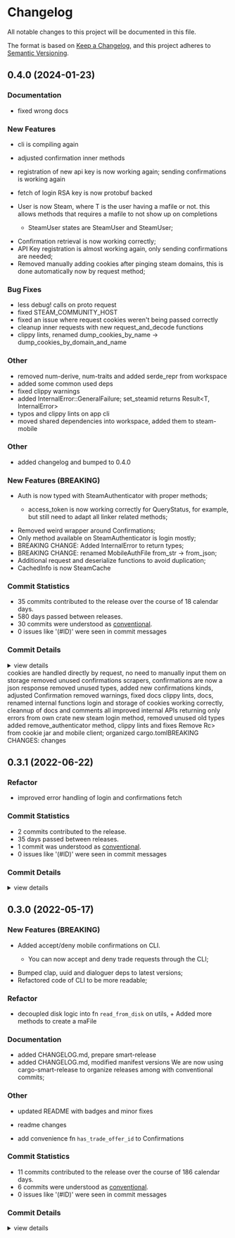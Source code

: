 # Changelog

All notable changes to this project will be documented in this file.

The format is based on [Keep a Changelog](https://keepachangelog.com/en/1.0.0/),
and this project adheres to [Semantic Versioning](https://semver.org/spec/v2.0.0.html).

## 0.4.0 (2024-01-23)

<csr-id-154212b00831bebc6ff4b7c351fee7c78dc90aa2/>
<csr-id-f37078a6c55650561b60faa6e9daac0b04efad41/>
<csr-id-179492088b413f18b5a6ea83167a2d5c807f58cc/>
<csr-id-6457ec23fabec9fe7965b93eabea3ca4b850fe33/>
<csr-id-54af8c01c71bbc511eae6d37e537b465842fe226/>
<csr-id-af9b9350dcefdf5e74e71fa890a365ac508571c4/>

### Documentation

 - <csr-id-0142d141bebfbe9d641ef98098ee9f9c8acd1757/> fixed wrong docs

### New Features

<csr-id-9d864866b00e05bcf1cb1b7db389b5a2a4c11557/>
<csr-id-65121ed55a3eb6d6b3068cc7d6ffe0bf6dc74c06/>
<csr-id-42998bd67bd0fc0bdae73db9b191ebc3461fb551/>
<csr-id-8cf954b4d03e29891ea37f219c086b025faab05d/>
<csr-id-95568ed52550c821212862ad0515e3cf2a69b6f4/>
<csr-id-897479ea62281f23a222bf735ceda6a22c557046/>
<csr-id-02f302c9e67aebab3a7c9a892100b12fd5537de0/>
<csr-id-fb218a3bdb7a047050c307b47c29800e51c59608/>
<csr-id-cad5810fed6cc3298a9497cb367ca7ebbb113d96/>
<csr-id-d88d9c3cd338c670db487bda8482ebb33ddb76b6/>

 - <csr-id-fe6c19345b15cb4b63f75b05418e0213e8b2b665/> cli is compiling again
 - <csr-id-8fea774279551db86f6b92315a059ab5339ced9b/> adjusted confirmation inner methods
 - <csr-id-c3b7298bf8593a494e51078bb7b4b31582783835/> registration of new api key is now working again; sending confirmations is working again
 - <csr-id-485daa67302716dbdd7c3de61722db4adda34727/> fetch of login RSA key is now protobuf backed
 - <csr-id-db6e83a347b6aa3df4f0e1811cd354861839934d/> User is now Steam<T>, where T is the user having a mafile or not.
   this allows methods that requires a mafile to not show up on completions
   
   * SteamUser states are SteamUser<PresentMaFile> and SteamUser<AbsentMaFile>;
* Confirmation retrieval is now working correctly;
* API Key registration is almost working again, only sending confirmations are
   needed;
* Removed manually adding cookies after pinging steam domains, this is done
   automatically now by request method;

### Bug Fixes

 - <csr-id-d7799dd1f1eea85e0af06f50b4b791bfe0697b9c/> less debug! calls on proto request
 - <csr-id-996e28a7930f76adc8dd95ff90052557540e027d/> fixed STEAM_COMMUNITY_HOST
 - <csr-id-6505161011e05dad07450761006aae803858458d/> fixed an issue where request cookies weren't being passed correctly
 - <csr-id-7bdf9dff27171abb268cb7982c606f76c42b0267/> cleanup inner requests with new request_and_decode functions
 - <csr-id-d4323529730939b9dffa5af1aa0768591d414577/> clippy lints, renamed dump_cookies_by_name -> dump_cookies_by_domain_and_name

### Other

 - <csr-id-154212b00831bebc6ff4b7c351fee7c78dc90aa2/> removed num-derive, num-traits and added serde_repr from workspace
 - <csr-id-f37078a6c55650561b60faa6e9daac0b04efad41/> added some common used deps
 - <csr-id-179492088b413f18b5a6ea83167a2d5c807f58cc/> fixed clippy warnings
 - <csr-id-6457ec23fabec9fe7965b93eabea3ca4b850fe33/> added InternalError::GeneralFailure; set_steamid returns Result<T, InternalError>
 - <csr-id-54af8c01c71bbc511eae6d37e537b465842fe226/> typos and clippy lints on app cli
 - <csr-id-af9b9350dcefdf5e74e71fa890a365ac508571c4/> moved shared dependencies into workspace, added them to steam-mobile

### Other

 - <csr-id-dd51f9fda6bcdaccb3f6baeff70bf03fd325e3c4/> added changelog and bumped to 0.4.0

### New Features (BREAKING)

<csr-id-757ff98ce1b619715ea076b4241e3252156e0757/>

 - <csr-id-d043dd67293431c9a81ee7c5f5b4e02e955c32e8/> Auth is now typed with SteamAuthenticator<Authenticated> with proper methods;
   * access_token is now working correctly for QueryStatus, for example, but still
   need to adapt all linker related methods;
* Removed weird wrapper around Confirmations;
* Only method available on SteamAuthenticator<Unauthenticated> is login mostly;
* BREAKING CHANGE: Added InternalError to return types;
* BREAKING CHANGE: renamed MobileAuthFile from_str -> from_json;
* Additional request and deserialize functions to avoid duplication;
* CachedInfo is now SteamCache

### Commit Statistics

<csr-read-only-do-not-edit/>

 - 35 commits contributed to the release over the course of 18 calendar days.
 - 580 days passed between releases.
 - 30 commits were understood as [conventional](https://www.conventionalcommits.org).
 - 0 issues like '(#ID)' were seen in commit messages

### Commit Details

<csr-read-only-do-not-edit/>

<details><summary>view details</summary>

 * **Uncategorized**
    - Added changelog and bumped to 0.4.0 ([`dd51f9f`](https://github.com/saskenuba/SteamHelper-rs/commit/dd51f9fda6bcdaccb3f6baeff70bf03fd325e3c4))
    - Merge pull request #17 from saskenuba/mobile-confirmations-fix ([`bbec693`](https://github.com/saskenuba/SteamHelper-rs/commit/bbec69346043c586fcd3d8cdf2b04cc732f0b0d5))
    - Cli is compiling again ([`fe6c193`](https://github.com/saskenuba/SteamHelper-rs/commit/fe6c19345b15cb4b63f75b05418e0213e8b2b665))
    - Adjusted confirmation inner methods ([`8fea774`](https://github.com/saskenuba/SteamHelper-rs/commit/8fea774279551db86f6b92315a059ab5339ced9b))
    - Registration of new api key is now working again; sending confirmations is working again ([`c3b7298`](https://github.com/saskenuba/SteamHelper-rs/commit/c3b7298bf8593a494e51078bb7b4b31582783835))
    - Less debug! calls on proto request ([`d7799dd`](https://github.com/saskenuba/SteamHelper-rs/commit/d7799dd1f1eea85e0af06f50b4b791bfe0697b9c))
    - Fixed STEAM_COMMUNITY_HOST ([`996e28a`](https://github.com/saskenuba/SteamHelper-rs/commit/996e28a7930f76adc8dd95ff90052557540e027d))
    - Fetch of login RSA key is now protobuf backed ([`485daa6`](https://github.com/saskenuba/SteamHelper-rs/commit/485daa67302716dbdd7c3de61722db4adda34727))
    - User is now Steam<T>, where T is the user having a mafile or not. ([`db6e83a`](https://github.com/saskenuba/SteamHelper-rs/commit/db6e83a347b6aa3df4f0e1811cd354861839934d))
    - Cookies are handled directly by request, no need to manually input them on storage ([`9d86486`](https://github.com/saskenuba/SteamHelper-rs/commit/9d864866b00e05bcf1cb1b7db389b5a2a4c11557))
    - Removed num-derive, num-traits and added serde_repr from workspace ([`154212b`](https://github.com/saskenuba/SteamHelper-rs/commit/154212b00831bebc6ff4b7c351fee7c78dc90aa2))
    - Removed unused confirmations scrapers, confirmations are now a json response ([`65121ed`](https://github.com/saskenuba/SteamHelper-rs/commit/65121ed55a3eb6d6b3068cc7d6ffe0bf6dc74c06))
    - Removed unused types, added new confirmations kinds, adjusted Confirmation ([`42998bd`](https://github.com/saskenuba/SteamHelper-rs/commit/42998bd67bd0fc0bdae73db9b191ebc3461fb551))
    - Feat!(mobile): now all login is done through valid prototobufs ([`73862f1`](https://github.com/saskenuba/SteamHelper-rs/commit/73862f108903225537ab2c3a7eb489caeab2ad13))
    - Added some common used deps ([`f37078a`](https://github.com/saskenuba/SteamHelper-rs/commit/f37078a6c55650561b60faa6e9daac0b04efad41))
    - Merge pull request #16 from saskenuba/typed-mobile-refactor ([`4048602`](https://github.com/saskenuba/SteamHelper-rs/commit/4048602966d0a9981edc61253c7c74ba370c81b7))
    - Auth is now typed with SteamAuthenticator<Authenticated> with proper methods; ([`d043dd6`](https://github.com/saskenuba/SteamHelper-rs/commit/d043dd67293431c9a81ee7c5f5b4e02e955c32e8))
    - Merge pull request #15 from saskenuba/steam-mobile-login-revamp ([`d6cf2ef`](https://github.com/saskenuba/SteamHelper-rs/commit/d6cf2ef64b3efbd95dbd7d8de738c2a7d956ff2d))
    - Fixed clippy warnings ([`1794920`](https://github.com/saskenuba/SteamHelper-rs/commit/179492088b413f18b5a6ea83167a2d5c807f58cc))
    - Fixed wrong docs ([`0142d14`](https://github.com/saskenuba/SteamHelper-rs/commit/0142d141bebfbe9d641ef98098ee9f9c8acd1757))
    - Fixed an issue where request cookies weren't being passed correctly ([`6505161`](https://github.com/saskenuba/SteamHelper-rs/commit/6505161011e05dad07450761006aae803858458d))
    - Removed warnings, fixed docs ([`8cf954b`](https://github.com/saskenuba/SteamHelper-rs/commit/8cf954b4d03e29891ea37f219c086b025faab05d))
    - Clippy lints, docs, renamed internal functions ([`95568ed`](https://github.com/saskenuba/SteamHelper-rs/commit/95568ed52550c821212862ad0515e3cf2a69b6f4))
    - Login and storage of cookies working correctly, cleannup of docs and comments ([`897479e`](https://github.com/saskenuba/SteamHelper-rs/commit/897479ea62281f23a222bf735ceda6a22c557046))
    - Added InternalError::GeneralFailure; set_steamid returns Result<T, InternalError> ([`6457ec2`](https://github.com/saskenuba/SteamHelper-rs/commit/6457ec23fabec9fe7965b93eabea3ca4b850fe33))
    - Typos and clippy lints on app cli ([`54af8c0`](https://github.com/saskenuba/SteamHelper-rs/commit/54af8c01c71bbc511eae6d37e537b465842fe226))
    - Cleanup inner requests with new request_and_decode functions ([`7bdf9df`](https://github.com/saskenuba/SteamHelper-rs/commit/7bdf9dff27171abb268cb7982c606f76c42b0267))
    - Changes ([`757ff98`](https://github.com/saskenuba/SteamHelper-rs/commit/757ff98ce1b619715ea076b4241e3252156e0757))
    - All improved internal APIs returning only errors from own crate ([`02f302c`](https://github.com/saskenuba/SteamHelper-rs/commit/02f302c9e67aebab3a7c9a892100b12fd5537de0))
    - New steam login method, removed unused old types ([`fb218a3`](https://github.com/saskenuba/SteamHelper-rs/commit/fb218a3bdb7a047050c307b47c29800e51c59608))
    - Clippy lints, renamed dump_cookies_by_name -> dump_cookies_by_domain_and_name ([`d432352`](https://github.com/saskenuba/SteamHelper-rs/commit/d4323529730939b9dffa5af1aa0768591d414577))
    - Feat!(mobile): refactored Confirmations API to return Iterators on methods ([`2ae8d2b`](https://github.com/saskenuba/SteamHelper-rs/commit/2ae8d2bc84165d28b2b62348d006bae4b25d7f97))
    - Moved shared dependencies into workspace, added them to steam-mobile ([`af9b935`](https://github.com/saskenuba/SteamHelper-rs/commit/af9b9350dcefdf5e74e71fa890a365ac508571c4))
    - Added remove_authenticator method, clippy lints and fixes ([`cad5810`](https://github.com/saskenuba/SteamHelper-rs/commit/cad5810fed6cc3298a9497cb367ca7ebbb113d96))
    - Remove Rc<RefCell<T>> from cookie jar and mobile client; organized cargo.toml ([`d88d9c3`](https://github.com/saskenuba/SteamHelper-rs/commit/d88d9c3cd338c670db487bda8482ebb33ddb76b6))
</details>

<csr-unknown>
 cookies are handled directly by request, no need to manually input them on storage removed unused confirmations scrapers, confirmations are now a json response removed unused types, added new confirmations kinds, adjusted Confirmation removed warnings, fixed docs clippy lints, docs, renamed internal functions login and storage of cookies working correctly, cleannup of docs and comments all improved internal APIs returning only errors from own crate new steam login method, removed unused old types added remove_authenticator method, clippy lints and fixes Remove Rc<RefCell<T>> from cookie jar and mobile client; organized cargo.tomlBREAKING CHANGES: changes<csr-unknown/>

## 0.3.1 (2022-06-22)

<csr-id-e266af7ab0b709059f71c63e4e73eeea323fd1d4/>

### Refactor

 - <csr-id-e266af7ab0b709059f71c63e4e73eeea323fd1d4/> improved error handling of login and confirmations fetch


### Commit Statistics

<csr-read-only-do-not-edit/>

 - 2 commits contributed to the release.
 - 35 days passed between releases.
 - 1 commit was understood as [conventional](https://www.conventionalcommits.org).
 - 0 issues like '(#ID)' were seen in commit messages

### Commit Details

<csr-read-only-do-not-edit/>

<details><summary>view details</summary>

 * **Uncategorized**
    - Release steam-mobile v0.3.1 ([`0f532de`](https://github.com/saskenuba/SteamHelper-rs/commit/0f532dec00d961de6122295769aea6a5e9accd70))
    - Improved error handling of login and confirmations fetch ([`e266af7`](https://github.com/saskenuba/SteamHelper-rs/commit/e266af7ab0b709059f71c63e4e73eeea323fd1d4))
</details>

## 0.3.0 (2022-05-17)

<csr-id-0fc7ca6876a61d07945a4f6d5a0a937a44fe6af2/>
<csr-id-14404f4fd83c4c74893e3888693398d98bc3f199/>
<csr-id-5be4545d48846cf7e6ba166a545ce77fd451b26a/>
<csr-id-23f13a9e8927375f8a5dcd5be005e1c878132157/>

### New Features (BREAKING)

 - <csr-id-fdcf4076fe266964f5e8c9aa5beb81ab38281a51/> Added accept/deny mobile confirmations on CLI.
   * You can now accept and deny trade requests through the CLI;
* Bumped clap, uuid and dialoguer deps to latest versions;
* Refactored code of CLI to be more readable;

### Refactor

 - <csr-id-0fc7ca6876a61d07945a4f6d5a0a937a44fe6af2/> decoupled disk logic into fn `read_from_disk` on utils, +
   Added more methods to create a maFile

### Documentation

 - <csr-id-60e3691a305ec8cd3f32fdf5ed68f6b28185b42d/> added CHANGELOG.md, prepare smart-release
 - <csr-id-fb87360214c2f6d1319f467b82b27706ae157111/> added CHANGELOG.md, modified manifest versions
   We are now using cargo-smart-release to organize releases among with
   conventional commits;

### Other

 - <csr-id-14404f4fd83c4c74893e3888693398d98bc3f199/> updated README with badges and minor fixes

 - <csr-id-5be4545d48846cf7e6ba166a545ce77fd451b26a/> readme changes

 - <csr-id-23f13a9e8927375f8a5dcd5be005e1c878132157/> add convenience fn `has_trade_offer_id` to Confirmations


### Commit Statistics

<csr-read-only-do-not-edit/>

 - 11 commits contributed to the release over the course of 186 calendar days.
 - 6 commits were understood as [conventional](https://www.conventionalcommits.org).
 - 0 issues like '(#ID)' were seen in commit messages

### Commit Details

<csr-read-only-do-not-edit/>

<details><summary>view details</summary>

 * **Uncategorized**
    - Release steamid-parser v0.2.1, steam-mobile v0.3.0 ([`fd04253`](https://github.com/saskenuba/SteamHelper-rs/commit/fd0425344eb5d24093154320cc0ed81bf82a0b1a))
    - Release steamid-parser v0.2.1, steam-mobile v0.3.0 ([`ea7632d`](https://github.com/saskenuba/SteamHelper-rs/commit/ea7632d2fe5fcd85b48315f246f815afba88e62e))
    - Release steam-language-gen-derive v0.1.2, steam-protobuf v0.1.2, steam-language-gen v0.1.2, steam-totp v0.2.2, steamid-parser v0.2.1, steam-mobile v0.3.0 ([`cf773b0`](https://github.com/saskenuba/SteamHelper-rs/commit/cf773b07e0ae68376bf960d12f94ecb96afa9211))
    - Added CHANGELOG.md, modified manifest versions ([`fb87360`](https://github.com/saskenuba/SteamHelper-rs/commit/fb87360214c2f6d1319f467b82b27706ae157111))
    - Added accept/deny mobile confirmations on CLI. ([`fdcf407`](https://github.com/saskenuba/SteamHelper-rs/commit/fdcf4076fe266964f5e8c9aa5beb81ab38281a51))
    - Decoupled disk logic into fn `read_from_disk` on utils, + ([`0fc7ca6`](https://github.com/saskenuba/SteamHelper-rs/commit/0fc7ca6876a61d07945a4f6d5a0a937a44fe6af2))
    - Updated README with badges and minor fixes ([`14404f4`](https://github.com/saskenuba/SteamHelper-rs/commit/14404f4fd83c4c74893e3888693398d98bc3f199))
    - Readme changes ([`5be4545`](https://github.com/saskenuba/SteamHelper-rs/commit/5be4545d48846cf7e6ba166a545ce77fd451b26a))
    - Add convenience fn `has_trade_offer_id` to Confirmations ([`23f13a9`](https://github.com/saskenuba/SteamHelper-rs/commit/23f13a9e8927375f8a5dcd5be005e1c878132157))
    - (mobile, trading): fixes to manifest ([`43c3984`](https://github.com/saskenuba/SteamHelper-rs/commit/43c3984bf594bf6eb3d82c7c955e0b35d8db3d48))
    - Renamed from steam-auth to steam-mobile because of crates.io ([`749e6fc`](https://github.com/saskenuba/SteamHelper-rs/commit/749e6fc8c36af282ba18492e0b9f9f53ec7d00ed))
</details>

